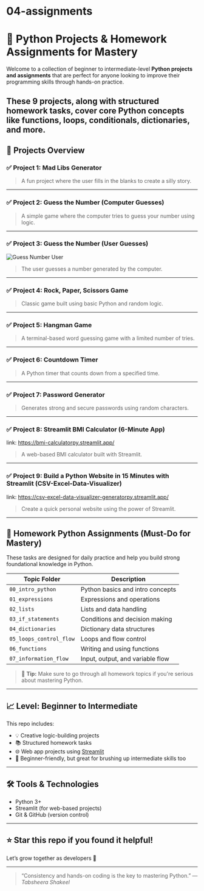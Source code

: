 # 04-assignments
# 🐍 Python Projects & Homework Assignments for Mastery

Welcome to a collection of beginner to intermediate-level **Python projects and assignments** that are perfect for anyone looking to improve their programming skills through hands-on practice.

These 9 projects, along with structured homework tasks, cover core Python concepts like functions, loops, conditionals, dictionaries, and more. 
---

## 🧠 Projects Overview

### ✅ Project 1: Mad Libs Generator
> A fun project where the user fills in the blanks to create a silly story.

---

### ✅ Project 2: Guess the Number (Computer Guesses)
> A simple game where the computer tries to guess your number using logic.

---

### ✅ Project 3: Guess the Number (User Guesses)
![Guess Number User](images/guess_number_user.png)
> The user guesses a number generated by the computer.

---

### ✅ Project 4: Rock, Paper, Scissors Game
> Classic game built using basic Python and random logic.

---

### ✅ Project 5: Hangman Game
> A terminal-based word guessing game with a limited number of tries.

---

### ✅ Project 6: Countdown Timer
> A Python timer that counts down from a specified time.

---

### ✅ Project 7: Password Generator
> Generates strong and secure passwords using random characters.

---

### ✅ Project 8: Streamlit BMI Calculator (6-Minute App)
link: https://bmi-calculatorpy.streamlit.app/
> A web-based BMI calculator built with Streamlit.

---

### ✅ Project 9: Build a Python Website in 15 Minutes with Streamlit (CSV-Excel-Data-Visualizer)
link: https://csv-excel-data-visualizer-generatorpy.streamlit.app/
> Create a quick personal website using the power of Streamlit.

---

## 📘 Homework Python Assignments (Must-Do for Mastery)

These tasks are designed for daily practice and help you build strong foundational knowledge in Python.  

| Topic Folder               | Description                      |
|---------------------------|----------------------------------|
| `00_intro_python`         | Python basics and intro concepts |
| `01_expressions`          | Expressions and operations       |
| `02_lists`                | Lists and data handling          |
| `03_if_statements`        | Conditions and decision making   |
| `04_dictionaries`         | Dictionary data structures       |
| `05_loops_control_flow`   | Loops and flow control           |
| `06_functions`            | Writing and using functions      |
| `07_information_flow`     | Input, output, and variable flow |

> 📌 **Tip:** Make sure to go through all homework topics if you're serious about mastering Python.

---

## 📈 Level: Beginner to Intermediate

This repo includes:
- 💡 Creative logic-building projects
- 📚 Structured homework tasks
- 🌐 Web app projects using [Streamlit](https://streamlit.io/)
- 🚀 Beginner-friendly, but great for brushing up intermediate skills too

---

## 🛠️ Tools & Technologies
- Python 3+
- Streamlit (for web-based projects)
- Git & GitHub (version control)

---

## ⭐ Star this repo if you found it helpful!
Let’s grow together as developers 🚀

---

> “Consistency and hands-on coding is the key to mastering Python.” — _Tabsheera Shakeel_

